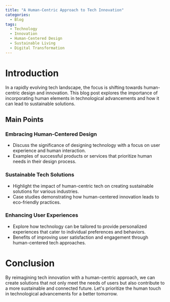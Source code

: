 ```yaml
---
title: "A Human-Centric Approach to Tech Innovation"
categories:
  - Blog
tags:
  - Technology
  - Innovation
  - Human-Centered Design
  - Sustainable Living
  - Digital Transformation
---
```


# Introduction
In a rapidly evolving tech landscape, the focus is shifting towards human-centric design and innovation. This blog post explores the importance of incorporating human elements in technological advancements and how it can lead to sustainable solutions.

## Main Points
### Embracing Human-Centered Design
- Discuss the significance of designing technology with a focus on user experience and human interaction.
- Examples of successful products or services that prioritize human needs in their design process.

### Sustainable Tech Solutions
- Highlight the impact of human-centric tech on creating sustainable solutions for various industries.
- Case studies demonstrating how human-centered innovation leads to eco-friendly practices.

### Enhancing User Experiences
- Explore how technology can be tailored to provide personalized experiences that cater to individual preferences and behaviors.
- Benefits of improving user satisfaction and engagement through human-centered tech approaches.

# Conclusion
By reimagining tech innovation with a human-centric approach, we can create solutions that not only meet the needs of users but also contribute to a more sustainable and connected future. Let's prioritize the human touch in technological advancements for a better tomorrow.